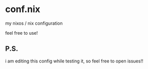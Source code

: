 # conf.nix
my nixos / nix configuration 

feel free to use!

## P.S.
  i am editing this config while testing it, so feel free to open issues!!
